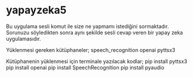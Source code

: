 # yapayzeka5

Bu uygulama sesli komut ile size ne yapmamı istediğini sormaktadır. Sorunuzu söyledikten sonra aynı şekilde sesli cevap veren bir yapay zeka uygulamasıdır.

Yüklenmesi gereken kütüphaneler;
speech_recognition
openai
pyttsx3

Kütüphanenin yüklenmesi için terminale yazılacak kodlar;
pip install pyttsx3
pip install openai
pip install SpeechRecognition
pip install pyaudio
